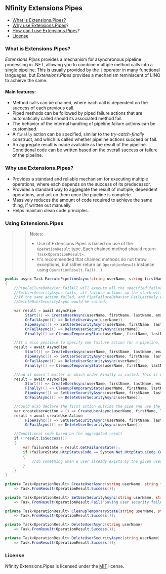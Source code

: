 ## Nfinity Extensions Pipes

- [What is Extensions.Pipes?](#what-is-extensionspipes)
- [Why use Extensions.Pipes](#why-use-extensionspipes)?
- [How can I use Extensions.Pipes](#using-extensionspipes)?
- [License](#license)

### What is Extensions.Pipes?
*Extensions.Pipes* provides a mechanism for asynchronous pipeline processing in .NET, allowing you to combine multiple method calls into a single pipeline. This is usually provided by the `|` operator in many functional languages, but *Extensions.Pipes* provides a mechanism reminiscent of LINQ to achieve the same.

#### Main features:
- Method calls can be chained, where each call is dependent on the success of each previous call.
- Piped methods can be followed by piped failure actions that are automatically called should its associated method fail.
- The behavior of the internal handling of pipeline failure actions can be customised. 
- A `finally` action can be specified, similar to the *try-catch-finally* construct, and which is called whether pipeline actions succeed or fail.
- An aggregate result is made available as the result of the pipeline. Conditional code can be written based on the overall success or failure of the pipeline.

### Why use Extensions.Pipes?
- Provides a standard and reliable mechanism for executing multiple operations, where each depends on the success of its predecessor.
- Provides a standard way to aggregate the result of multiple, dependent operations, and act on them once the pipeline is complete.
- Massively reduces the amount of code required to achieve the same thing, if written out manually.
- Helps maintain clean code principles.

### Using Extensions.Pipes
>> Notes:
>>  - Use of Extensions.Pipes is based on use of the `OperationResult` type. Each chained method should return `Task<OperationResult>`.
>>  - It's recommended that chained methods do not throw exceptions, but rather return an `OperationResult` instance using `OperationResult.Fail(..)`.

```csharp
public async Task ExecutePipelineAsync(string userName, string firstName, string lastName, string email)
{
    //PipeFailureBehavior.FailAll will execute all the specified failure actions, such that if 
    //SetUserSecurityAsync fails, all failure actions up the stack will be called.
    //If the same action failed, and PipeFailureBehavior.FailLastOnly was specified, only 
    //DeleteUserSecurityAsync would be called.

    var result = await AsyncPipe
        .Start(() => CreateUserAsync(userName, firstName, lastName, email), PipeFailureBehavior.FailAll)
        .OnFailAsync(() => DeleteUserAsync(userName))
        .PipeAsync(() => SetUserSecurityAsync(userName, firstName, lastName, email))
        .OnFailAsync(() => DeleteUserSecurityAsync(userName))
        .Finally(() => CleanupTemporaryState(userName, firstName, lastName, email));

    //It's also possible to specify one failure action for a pipeline, which will be called if any action fails.
    result = await AsyncPipe
        .Start(() => CreateUserAsync(userName, firstName, lastName, email), PipeFailureBehavior.FailAll)
        .PipeAsync(() => SetUserSecurityAsync(userName, firstName, lastName, email))
        .OnFailAsync(() => DeleteUserSecurityAsync(userName))
        .Finally(() => CleanupTemporaryState(userName, firstName, lastName, email));

    //And it doesn't matter in which order Finally is called. This is ok.
    result = await AsyncPipe
        .Start(() => CreateUserAsync(userName, firstName, lastName, email), PipeFailureBehavior.FailAll)
        .Finally(() => CleanupTemporaryState(userName, firstName, lastName, email)) //Finally can be out of order
        .PipeAsync(() => SetUserSecurityAsync(userName, firstName, lastName, email))
        .OnFailAsync(() => DeleteUserSecurityAsync(userName));

    //Could also declare the first action outside the pipe and use the extension methods to create the pipeline.
    var createUserAction = () => CreateUserAsync(userName, firstName, lastName, email);
    result = await createUserAction
        .PipeAsync(() => SetUserSecurityAsync(userName, firstName, lastName, email))
        .OnFailAsync(() => DeleteUserSecurityAsync(userName));

    //Conditional code based on the aggregated result
    if (!result.IsSuccess())
    {
        var failureState = result.GetFailureState();
        if (failureState.HttpStatusCode == System.Net.HttpStatusCode.Conflict)
        {
            //do something when a user already exists by the given username
        }
    }
}

private Task<OperationResult> CreateUserAsync(string userName, string firstName, string lastName, string email)
    => Task.FromResult(OperationResult.Success());

private Task<OperationResult> SetUserSecurityAsync(string userName, string firstName, string lastName, string email)
    => Task.FromResult(OperationResult.Fail("Saving user security failed."));

private Task<OperationResult> CleanupTemporaryState(string userName, string firstName, string lastName, string email)
    => Task.FromResult(OperationResult.Success());

private Task<OperationResult> DeleteUserAsync(string userName)
    => Task.FromResult(OperationResult.Success());

private Task<OperationResult> DeleteUserSecurityAsync(string userName)
    => Task.FromResult(OperationResult.Success());
```


### License
Nfinity.Extensions.Pipes is licensed under the [MIT](LICENSE.txt) license.